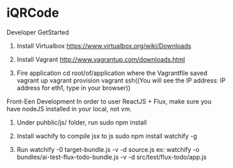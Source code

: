 # iQRCode

Developer GetStarted

1. Install Virtualbox
https://www.virtualbox.org/wiki/Downloads

2. Install Vagrant
http://www.vagrantup.com/downloads.html

3. Fire application
cd root/of/application where the Vagrantfile saved
vagrant up
vagrant provision
vagrant ssh((You will see the IP address: IP address for eth1, type in your browser))



Front-Een Development
In order to user ReactJS + Flux, make sure you have nodeJS installed in your local, not vm.

1. Under puhblic/js/ folder, run
    sudo npm install

2. Install wachify to compile jsx to js
    sudo npm install watchify -g

3. Run
    watchify -0 target-bundle.js -v -d source.js
    ex:
        watchify -o bundles/ai-test-flux-todo-bundle.js -v -d src/test/flux-todo/app.js
